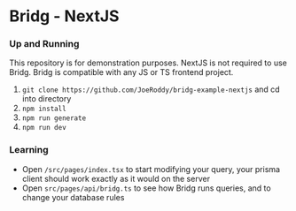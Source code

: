 # Bridg - NextJS

### Up and Running

This repository is for demonstration purposes. NextJS is not required to use Bridg. Bridg is compatible with any JS or TS frontend project.

1. `git clone https://github.com/JoeRoddy/bridg-example-nextjs` and cd into directory
2. `npm install`
3. `npm run generate`
4. `npm run dev`

### Learning

- Open `/src/pages/index.tsx` to start modifying your query, your prisma client should work exactly as it would on the server
- Open `src/pages/api/bridg.ts` to see how Bridg runs queries, and to change your database rules
